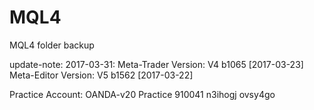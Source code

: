 # MQL4
MQL4 folder backup


update-note:
2017-03-31:
  Meta-Trader Version: V4 b1065 [2017-03-23]
  Meta-Editor Version: V5 b1562 [2017-03-22]

Practice Account:
  OANDA-v20 Practice
  910041
  n3ihogj
  ovsy4go